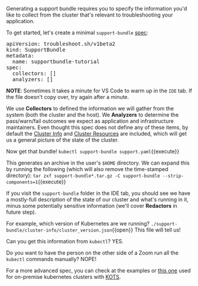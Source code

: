 Generating a support bundle requires you to specify the information you'd like to collect from the cluster that's relevant to troubleshooting your application.

To get started, let's create a minimal `support-bundle` [spec](https://troubleshoot.sh/docs/support-bundle/collecting/):


<pre class="file" data-filename="support.yaml" data-target="replace">apiVersion: troubleshoot.sh/v1beta2
kind: SupportBundle
metadata:
  name: supportbundle-tutorial
spec:
  collectors: []
  analyzers: []
</pre>

**NOTE**: Sometimes it takes a minute for VS Code to warm up in the `IDE` tab. 
If the file doesn't copy over, try again after a minute.

We use **Collectors** to defined the information we will gather from the system (both the cluster and the host).
We **Analyzers** to determine the pass/warn/fail outcomes we expect as application and infrastructure maintainers.
Even thought this spec does not define any of these items, by default the [Cluster Info](https://troubleshoot.sh/docs/collect/cluster-info/) and [Cluster Resources](https://troubleshoot.sh/docs/collect/cluster-resources/) are included, which will get us a general picture of the state of the cluster.

Now get that bundle!
`kubectl support-bundle support.yaml`{{execute}}

This generates an archive in the user's `$HOME` directory. 
We can expand this by running the following (which will also remove the time-stamped directory): 
`tar zxf support-bundle*.tar.gz -C support-bundle --strip-components=1`{{execute}}

If you visit the `support-bundle` folder in the IDE tab, you should see we have a mostly-full description of the state of our cluster and what's running in it, minus some potentially sensitive information (we'll cover **Redactors** in future step).

For example, which version of Kubernetes are we running? 
`./support-bundle/cluster-info/cluster_version.json`{{open}} 
This file will tell us! 

Can you get this information from `kubectl`? 
YES.

Do you want to have the person on the other side of a Zoom run all the `kubectl` commands manually? 
NOPE!

For a more advanced spec, you can check at the examples or [this one](https://github.com/replicatedhq/kots/blob/master/pkg/supportbundle/defaultspec/spec.yaml) used for on-premise kubernetes clusters with [KOTS](https://kots.io/).
